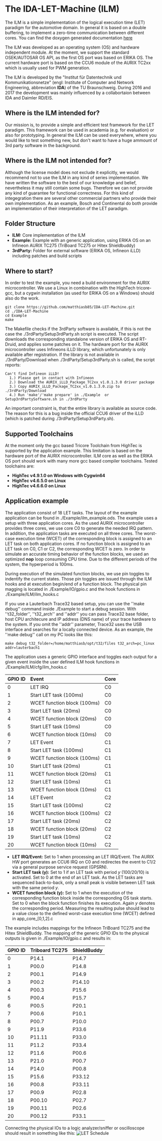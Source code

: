 # The IDA-LET-Machine (ILM)
The ILM is a simple implementation of the logical execution time (LET) paradigm for the automotive domain.
In general it is based on a double buffering, to implement a zero-time communication between different cores.
You can find the doxygen generated documentation [here](https://matthiasb85.github.io/IDA-LET-Machine/index.html "ILM documentation")

The ILM was developed as an operating system (OS) and hardware independent module.
At the moment, we support the standard OSEK/AUTOSAR OS API, as the first OS port was based on ERIKA OS.
The current hardware port is based on the CCU6 module of the AURIX TC2xx which is usually used for PWM generation.

The ILM is developed by the "Institut für Datentechnik und Kommunikationsnetze" (engl: Institute of Computer and
Network Engineering, abbreviation **IDA**) of the TU Braunschweig.
During 2016 and 2017 the development was mainly influenced by a collabortaion between IDA and Daimler RD/EIS.

## Where is the ILM intended for?
Our mission is, to provide a simple and efficient test framework for the LET paradigm.
This framework can be used in academia (e.g. for evaluation) or also for prototyping.
In general the ILM can be used everywhere, where you would like to test something new, but don't want to have a huge ammount of 3rd party software in the background.   

## Where is the ILM not intended for?
Although the license model does not exclude it explicitly, we would recommend not to use the ILM in any kind of series implementation.
We have written the software to the best of our knowledge and belief, nevertheless it may still contain some bugs.
Therefore we can not provide any kind of guarantee for functional correctness.
For this kind of integegration there are several other commercial partners who provide their own implementation.
As an example, Bosch and Continental do both provide an implementation of their interpretation of the LET paradigm. 

## Folder Structure
* **ILM:** Core implementation of the ILM
* **Example:** Example with an generic application, using ERIKA OS on an Infineon AURIX TC275 (TriBoard TC275 or Hitex Shieldbuddy)
* **3rdParty:** Folder for external software (ERIKA OS, Infineon iLLD) including patches and build scripts 

## Where to start?
In order to test the example, you need a build environment for the AURIX microcontroller.
We use a Linux in combination with the HighTech tricore-gcc, but a cygwin installation (as used for ERIKA OS on a Windows) should also do the work.

```
git clone https://github.com/matthiasb85/IDA-LET-Machine.git
cd ./IDA-LET-Machine
cd Example
make
```
The Makefile checks if the 3rdParty software is available, if this is not the case the ./3rdParty/Setup3rdParty.sh script is executed.
The script downloads the corresponding standalone version of ERIKA OS and RT-Druid, and applies some patches on it. 
The hardware port for the AURIX microcontroller uses Infineons iLLD library, which unfortunately is only available after registration.
If the library is not available in ./3rdParty/Download when ./3rdParty/Setup3rdParty.sh is called, the script reports:

```
Can't find Infineon iLLD!
  1.) Please get in contact with Infineon
  2.) Download the AURIX_iLLD_Package_TC2xx_v1.0.1.3.0 driver package
  3.) Copy AURIX_iLLD_Package_TC2xx_v1.0.1.3.0.zip to ./3rdParty/Download
  4.) Run 'make'/'make prepare' in ./Example  or Setup3rdPartySoftware.sh in ./3rdParty
```
An important constraint is, that the entire library is available as source code. 
The reason for this is a bug inside the official CCU6 driver of the iLLD (which is patched during ./3rdParty/Setup3rdParty.sh).

## Supported Toolchains
At the moment only the gcc based Tricore Toolchain from HighTec is supported by the application example.
This limitation is based on the hardware port of the AURIX microcontroller.
ILM core as well as the ERIKA OS port should work with many more gcc based compiler toolchains.
Tested toolchains are:

* **HighTec v4.9.1.0 on Windows with Cygwin64**
* **HighTec v4.6.5.0 on Linux** 
* **HighTec v4.6.6.0 on Linux** 

## Application example
The application consist of 18 LET tasks.
The layout of the example application can be found in ./Example/ilm_example.ods.
The example uses a setup with three application cores.
As the used AURIX microcontroller provides three cores, we use core C0 to generate the needed IRQ pattern.
In addition, the application tasks are executed on all three cores.
The worst-case execution time (WCET) of the corresponding block is assigned to an LET task on both application cores. 
If no function block is assigned to an LET task on C0, C1 or C2, the corresponding WCET is zero. 
In order to simulate an accurate timing behavior of the function blocks, we used an optimized **nop** loop consuming CPU time.
Due to the different periods of the system, the hyperperiod is 100ms.

During execution of the simulated function blocks, we use pin toggles to indentify the current states.
Those pin toggles are issued through the ILM hooks and at execution begin/end of a function block.
The physical pin magging is located in ./Example/IO/gpio.c and the hook functions in ./Example/ILM/ilm_hooks.c

If you use a Lauterbach Trace32 based setup, you can use the ''make debug'' command inside ./Example to start a debug session.
With ''t32_folder'', ''t32_arch'' and ''addr'' you can pass Trace32 base folder, host CPU architecure and IP address (DNS name) of your trace hardware to the system.
If you omit the ''addr'' parameter, Trace32 uses the USB interface and searches for a locally connected device.
As an example, the ''make debug'' call on my PC looks like this:
```
make debug t32_folder=/home/matthiasb/opt/t32/files t32_arch=pc_linux addr=lauterbach1
```

The application uses a generic GPIO interface and toggles each output for a given event inside the user defined ILM hook functions in ./Example/ILM/cfg/ilm_hooks.c

| GPIO ID | Event                         | Core | 
|:------- |:----------------------------- |:---- |
| 0       | LET IRQ                       | C0   |
| 1       | Start LET task (100ms)        | C0   |
| 2       | WCET function block (100ms)   | C0   |
| 3       | Start LET task (20ms)         | C0   |
| 4       | WCET function block (20ms)    | C0   |
| 5       | Start LET task (10ms)         | C0   |
| 6       | WCET function block (10ms)    | C0   |
| 7       | LET Event                     | C1   |
| 8       | Start LET task (100ms)        | C1   |
| 9       | WCET function block (100ms)   | C1   |
| 10      | Start LET task (20ms)         | C1   |
| 11      | WCET function block (20ms)    | C1   |
| 12      | Start LET task (10ms)         | C1   |
| 13      | WCET function block (10ms)    | C1   |
| 14      | LET Event                     | C2   |
| 15      | Start LET task (100ms)        | C2   |
| 16      | WCET function block (100ms)   | C2   |
| 17      | Start LET task (20ms)         | C2   |
| 18      | WCET function block (20ms)    | C2   |
| 19      | Start LET task (10ms)         | C2   |
| 20      | WCET function block (10ms)    | C2   |

 * **LET IRQ/Event:** Set to 1 when processing an LET IRQ/Event. The AURIX HW port generates an CCU6 IRQ on C0 and redirectes the event to C1/2 via a general purpose service request (GPSRN). 
 * **Start LET task (y):** Set to 1 if an LET task with period *y* (100/20/10) is activated. Set to 0 at the end of an LET task. As the LET tasks are sequenced back-to-back, only a small peak is visible between LET task with the same period *y*.
 * **WCET function block (y):** Set to 1 when the execution of the corresponding function block inside the corresponding OS task starts. Set to 0 when the block function finishes its execution. Again *y* denotes the corresponding period. Measuring the resulting pulse should lead to a value close to the  defined worst-case execution time (WCET) defined in app_core_[0,1,2].c

The example includes mappings for the Infineon TriBoard TC275 and the Hitex ShieldBuddy.
The mapping of the generic GPIO IDs to the physical outputs is given in ./Example/IO/gpio.c and results in:

| GPIO ID | Triboard TC275 | ShieldBuddy    | 
|:------- |:-------------- |:-------------- |
| 0       | P14.1          | P14.7          |
| 1       | P00.0          | P14.8          |
| 2       | P00.1          | P14.9          |
| 3       | P00.2          | P14.10         |
| 4       | P00.3          | P15.6          |
| 5       | P00.4          | P15.7          |
| 6       | P00.5          | P20.1          |
| 7       | P00.6          | P10.1          |
| 8       | P00.7          | P10.0          |
| 9       | P11.9          | P33.6          |
| 10      | P11.11         | P33.0          |
| 11      | P11.2          | P33.4          |
| 12      | P11.6          | P00.6          |
| 13      | P21.0          | P00.7          |
| 14      | P14.0          | P00.8          |
| 15      | P15.6          | P33.12         |
| 16      | P00.8          | P33.11         |
| 17      | P00.9          | P02.8          |
| 18      | P00.10         | P02.7          |
| 19      | P00.11         | P02.6          |
| 20      | P00.12         | P33.1          |

Connecting the physical IOs to a logic analyzer/sniffer or oscilloscope should result in something like this:
![LET Schedule](https://matthiasb85.github.io/IDA-LET-Machine/LET_schedule.png "LET Schedule")
